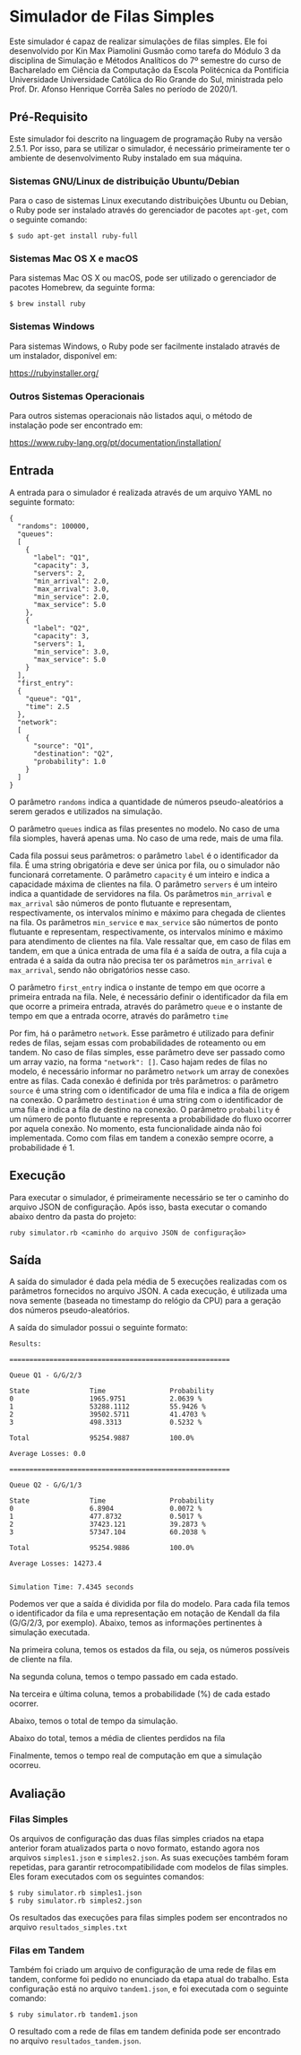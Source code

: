 # Simulador de Filas Simples

Este simulador é capaz de realizar simulações de filas simples. Ele foi desenvolvido por Kin Max Piamolini Gusmão como tarefa do Módulo 3 da disciplina de Simulação e Métodos Analíticos do 7º semestre do curso de Bacharelado em Ciência da Computação da Escola Politécnica da Pontifícia Universidade Universidade Católica do Rio Grande do Sul, ministrada pelo Prof. Dr. Afonso Henrique Corrêa Sales no período de 2020/1.

## Pré-Requisito

Este simulador foi descrito na linguagem de programação Ruby na versão 2.5.1. Por isso, para se utilizar o simulador, é necessário primeiramente ter o ambiente de desenvolvimento Ruby instalado em sua máquina.

### Sistemas GNU/Linux de distribuição Ubuntu/Debian

Para o caso de sistemas Linux executando distribuições Ubuntu ou Debian, o Ruby pode ser instalado através do gerenciador de pacotes ```apt-get```, com o seguinte comando:

```$ sudo apt-get install ruby-full```

### Sistemas Mac OS X e macOS

Para sistemas Mac OS X ou macOS, pode ser utilizado o gerenciador de pacotes Homebrew, da seguinte forma:

```$ brew install ruby```

### Sistemas Windows

Para sistemas Windows, o Ruby pode ser facilmente instalado através de um instalador, disponível em:

https://rubyinstaller.org/

### Outros Sistemas Operacionais

Para outros sistemas operacionais não listados aqui, o método de instalação pode ser encontrado em:

https://www.ruby-lang.org/pt/documentation/installation/

## Entrada

A entrada para o simulador é realizada através de um arquivo YAML no seguinte formato:

```
{
  "randoms": 100000,
  "queues":
  [
    {
      "label": "Q1",
      "capacity": 3,
      "servers": 2,
      "min_arrival": 2.0,
      "max_arrival": 3.0,
      "min_service": 2.0,
      "max_service": 5.0
    },
    {
      "label": "Q2",
      "capacity": 3,
      "servers": 1,
      "min_service": 3.0,
      "max_service": 5.0
    }
  ],
  "first_entry":
  {
    "queue": "Q1",
    "time": 2.5
  },
  "network":
  [
    {
      "source": "Q1",
      "destination": "Q2",
      "probability": 1.0
    }
  ]
}

```

O parâmetro ```randoms``` indica a quantidade de números pseudo-aleatórios a serem gerados e utilizados na simulação.

O parâmetro ```queues``` indica as filas presentes no modelo. No caso de uma fila siomples, haverá apenas uma. No caso de uma rede, mais de uma fila.

Cada fila possui seus parâmetros: o  parâmetro ```label``` é o identificador da fila. É uma string obrigatória e deve ser única por fila, ou o simulador não funcionará corretamente. O parâmetro ```capacity``` é um inteiro e indica a capacidade máxima de clientes na fila. O parâmetro ```servers``` é um inteiro indica a quantidade de servidores na fila. Os parâmetros ```min_arrival``` e ```max_arrival``` são números de ponto flutuante e representam, respectivamente, os intervalos mínimo e máximo para chegada de clientes na fila. Os parâmetros ```min_service``` e ```max_service``` são númertos de ponto flutuante e representam, respectivamente, os intervalos mínimo e máximo para atendimento de clientes na fila. Vale ressaltar que, em caso de filas em tandem, em que a única entrada de uma fila é a saída de outra, a fila cuja a entrada é a saída da outra não precisa ter os parâmetros ```min_arrival``` e ```max_arrival```, sendo não obrigatórios nesse caso.

O parâmetro ```first_entry``` indica o instante de tempo em que ocorre a primeira entrada na fila. Nele, é necessário definir o identificador da fila em que ocorre a primeira entrada, através do parâmetro ```queue``` e o instante de tempo em que a entrada ocorre, através do parâmetro ```time```

Por fim, há o parâmetro ```network```. Esse parâmetro é utilizado para definir redes de filas, sejam essas com probabilidades de roteamento ou em tandem. No caso de filas simples, esse parâmetro deve ser passado como um array vazio, na forma ```"network": []```. Caso hajam redes de filas no modelo, é necessário informar no parâmetro ```network``` um array de conexões entre as filas. Cada conexão é definida por três parâmetros: o parâmetro ```source``` é uma string com o identificador de uma fila e indica a fila de origem na conexão. O parâmetro ```destination```  é uma string com o identificador de uma fila e indica a fila de destino na conexão. O parâmetro ```probability``` é um número de ponto flutuante e representa a probabilidade do fluxo ocorrer por aquela conexão. No momento, esta funcionalidade ainda não foi implementada. Como com filas em tandem a conexão sempre ocorre, a probabilidade é 1.

## Execução

Para executar o simulador, é primeiramente necessário se ter o caminho do arquivo JSON de configuração. Após isso, basta executar o comando abaixo dentro da pasta do projeto:

```ruby simulator.rb <caminho do arquivo JSON de configuração>```

## Saída

A saída do simulador é dada pela média de 5 execuções realizadas com os parâmetros fornecidos no arquivo JSON. A cada execução, é utilizada uma nova semente (baseada no timestamp do relógio da CPU) para a geração dos números pseudo-aleatórios.

A saída do simulador possui o seguinte formato:

```
Results:

=======================================================

Queue Q1 - G/G/2/3

State               Time                Probability         
0                   1965.9751           2.0639 %
1                   53288.1112          55.9426 %
2                   39502.5711          41.4703 %
3                   498.3313            0.5232 %

Total               95254.9887          100.0%

Average Losses: 0.0

=======================================================

Queue Q2 - G/G/1/3

State               Time                Probability         
0                   6.8904              0.0072 %
1                   477.8732            0.5017 %
2                   37423.121           39.2873 %
3                   57347.104           60.2038 %

Total               95254.9886          100.0%

Average Losses: 14273.4


Simulation Time: 7.4345 seconds

```

Podemos ver que a saída é dividida por fila do modelo. Para cada fila temos o identificador da fila e uma representação em notação de Kendall da fila (G/G/2/3, por exemplo). Abaixo, temos as informações pertinentes à simulação executada.

Na primeira coluna, temos os estados da fila, ou seja, os números possíveis de cliente na fila.

Na segunda coluna, temos o tempo passado em cada estado.

Na terceira e última coluna, temos a probabilidade (%) de cada estado ocorrer.

Abaixo, temos o total de tempo da simulação.

Abaixo do total, temos a média de clientes perdidos na fila

Finalmente, temos o tempo real de computação em que a simulação ocorreu.

## Avaliação

### Filas Simples

Os arquivos de configuração das duas filas simples criados na etapa anterior foram atualizados parta o novo formato, estando agora nos arquivos ```simples1.json``` e ```simples2.json```. As suas execuções também foram repetidas, para garantir retrocompatibilidade com modelos de filas simples. Eles foram executados com os seguintes comandos:

```
$ ruby simulator.rb simples1.json
$ ruby simulator.rb simples2.json
```

Os resultados das execuções para filas simples podem ser encontrados no arquivo ```resultados_simples.txt```

### Filas em Tandem

Também foi criado um arquivo de configuração de uma rede de filas em tandem, conforme foi pedido no enunciado da etapa atual do trabalho. Esta configuração está no arquivo ```tandem1.json```, e foi executada com o seguinte comando:

```
$ ruby simulator.rb tandem1.json
```

O resultado com a rede de filas em tandem definida pode ser encontrado no arquivo ```resultados_tandem.json```.